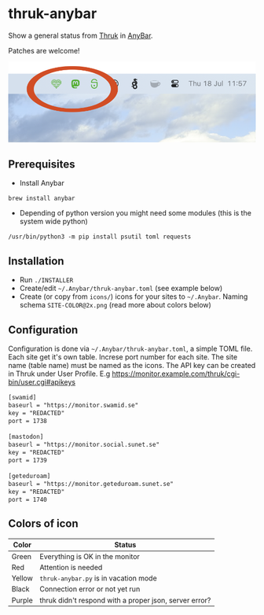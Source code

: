# thruk-anybar
Show a general status from [Thruk](https://www.thruk.org) in [AnyBar](https://github.com/tonsky/AnyBar).

Patches are welcome!

![Screenshot](https://raw.githubusercontent.com/SUNET/thruk-anybar/main/sample/thruk-anybar.png)


## Prerequisites

* Install Anybar
```
brew install anybar
```
* Depending of python version you might need some modules (this is the system wide python)
```
/usr/bin/python3 -m pip install psutil toml requests
```

## Installation
* Run `./INSTALLER`
* Create/edit `~/.Anybar/thruk-anybar.toml` (see example below)
* Create (or copy from `icons/`) icons for your sites to `~/.Anybar`. Naming schema `SITE-COLOR@2x.png` (read more about colors below)


## Configuration
Configuration is done via `~/.Anybar/thruk-anybar.toml`, a simple TOML file. Each site get it's own table. Increse port number for each site. The site name (table name) must be named as the icons.
The API key can be created in Thruk under User Profile. E.g https://monitor.example.com/thruk/cgi-bin/user.cgi#apikeys
```
[swamid]
baseurl = "https://monitor.swamid.se"
key = "REDACTED"
port = 1738

[mastodon]
baseurl = "https://monitor.social.sunet.se"
key = "REDACTED"
port = 1739

[geteduroam]
baseurl = "https://monitor.geteduroam.sunet.se"
key = "REDACTED"
port = 1740
```

## Colors of icon

|Color|Status|
| --- | --- |
|Green|Everything is OK in the monitor|
|Red|Attention is needed|
|Yellow|`thruk-anybar.py` is in vacation mode|
|Black|Connection error or not yet run|
|Purple|thruk didn't respond with a proper json, server error?|
